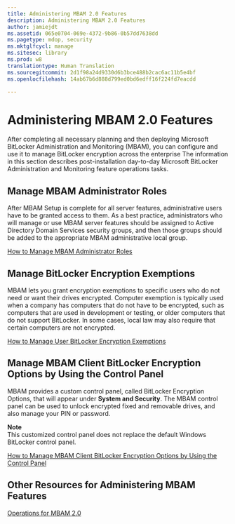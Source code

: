 ```yaml
---
title: Administering MBAM 2.0 Features
description: Administering MBAM 2.0 Features
author: jamiejdt
ms.assetid: 065e0704-069e-4372-9b86-0b57dd7638dd
ms.pagetype: mdop, security
ms.mktglfcycl: manage
ms.sitesec: library
ms.prod: w8
translationtype: Human Translation
ms.sourcegitcommit: 2d1f98a24d9330d6b3bce488b2cac6ac11b5e4bf
ms.openlocfilehash: 14ab67b6d888d799ed0bd6edff16f224fd7eacdd

---
```



# Administering MBAM 2.0 Features


After completing all necessary planning and then deploying Microsoft BitLocker Administration and Monitoring (MBAM), you can configure and use it to manage BitLocker encryption across the enterprise The information in this section describes post-installation day-to-day Microsoft BitLocker Administration and Monitoring feature operations tasks.

## Manage MBAM Administrator Roles


After MBAM Setup is complete for all server features, administrative users have to be granted access to them. As a best practice, administrators who will manage or use MBAM server features should be assigned to Active Directory Domain Services security groups, and then those groups should be added to the appropriate MBAM administrative local group.

[How to Manage MBAM Administrator Roles](how-to-manage-mbam-administrator-roles-mbam-2.md)

## Manage BitLocker Encryption Exemptions


MBAM lets you grant encryption exemptions to specific users who do not need or want their drives encrypted. Computer exemption is typically used when a company has computers that do not have to be encrypted, such as computers that are used in development or testing, or older computers that do not support BitLocker. In some cases, local law may also require that certain computers are not encrypted.

[How to Manage User BitLocker Encryption Exemptions](how-to-manage-user-bitlocker-encryption-exemptions-mbam-2.md)

## Manage MBAM Client BitLocker Encryption Options by Using the Control Panel


MBAM provides a custom control panel, called BitLocker Encryption Options, that will appear under **System and Security**. The MBAM control panel can be used to unlock encrypted fixed and removable drives, and also manage your PIN or password.

**Note**  
This customized control panel does not replace the default Windows BitLocker control panel.

 

[How to Manage MBAM Client BitLocker Encryption Options by Using the Control Panel](how-to-manage-mbam-client-bitlocker-encryption-options-by-using-the-control-panel-mbam-2.md)

## Other Resources for Administering MBAM Features


[Operations for MBAM 2.0](operations-for-mbam-20-mbam-2.md)

 

 








<!--HONumber=Jun16_HO4-->


